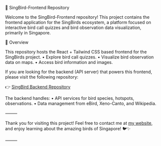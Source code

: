 📁 SingBird-Frontend Repository

Welcome to the SingBird-Frontend repository! This project contains the frontend application for the SingBirds ecosystem, a platform focused on interactive bird call quizzes and bird observation data visualization, primarily in Singapore.

🚀 Overview

This repository hosts the React + Tailwind CSS based frontend for the SingBirds project.
	•	Explore bird call quizzes.
	•	Visualize bird observation data on maps.
	•	Access bird information and images.

If you are looking for the backend (API server) that powers this frontend, please visit the following repository:

👉 [SingBird Backend Repository](https://github.com/fairy-pitta/Singbirds-backend)

The backend handles:
	•	API services for bird species, hotspots, observations.
	•	Data management from eBird, Xeno-Canto, and Wikipedia.

⸻

Thank you for visiting this project! Feel free to contact me at [my website](https:/singbirds.net), and enjoy learning about the amazing birds of Singapore! 🐦✨

⸻

